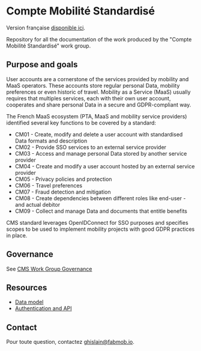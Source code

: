 Compte Mobilité Standardisé
===========================

Version française [disponible ici](./README.fr.md).

Repository for all the documentation of the work produced by the
"Compte Mobilité Standardisé" work group.

Purpose and goals
-----------------

User accounts are a cornerstone of the services provided by mobility and MaaS operators. These accounts store regular personal Data, mobility preferences or even historic of travel. Mobility as a Service (MaaS) usually requires that multiples services, each with their own user account, cooperates and share personal Data in a secure and GDPR-compliant way.

The French MaaS ecosystem (PTA, MaaS and mobility service providers) identified several key functions to be covered by a standard:
  - CM01 - Create, modify and delete a user account with standardised Data formats and description
- CM02 - Provide SSO services to an external service provider
- CM03 - Access and manage personal Data stored by another service provider
- CM04 - Create and modify a user account hosted by an external service provider
- CM05 - Privacy policies and protection
- CM06 - Travel preferences
- CM07 - Fraud detection and mitigation
- CM08 - Create dependencies between different roles like end-user - and actual debitor
- CM09 - Collect and manage Data and documents that entitle benefits

CMS standard leverages OpenIDConnect for SSO purposes and specifies scopes to be used to implement mobility projects with good GDPR practices in place.


Governance
----------

See [CMS Work Group Governance](Gouvernance_du_GT_Compte_Mobilite_Standardise-CMS.fr.md)


Resources
---------

- [Data model](conceptual_model/)
- [Authentication and API](api/)


Contact
---------

Pour toute question, contactez 
[ghislain@fabmob.io](mailto:ghislain@fabmob.io).
